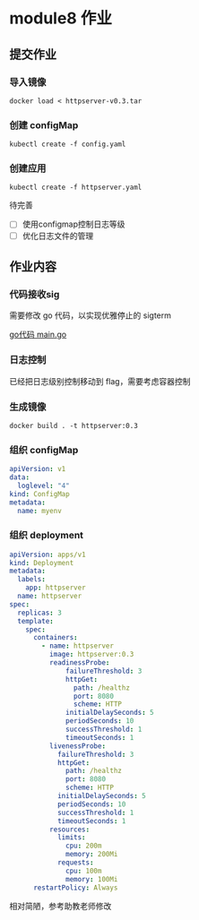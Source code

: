 # module8 作业

## 提交作业

### 导入镜像

```shell
docker load < httpserver-v0.3.tar
```

### 创建 configMap

```shell
kubectl create -f config.yaml
```

### 创建应用

```shell
kubectl create -f httpserver.yaml
```

待完善
- [ ] 使用configmap控制日志等级
- [ ] 优化日志文件的管理

## 作业内容

### 代码接收sig
需要修改 go 代码，以实现优雅停止的 sigterm

[go代码 main.go](../../httpserver/main.go)

### 日志控制

已经把日志级别控制移动到 flag，需要考虑容器控制

### 生成镜像

```shell
docker build . -t httpserver:0.3
```

### 组织 configMap

```yaml
apiVersion: v1
data:
  loglevel: "4"
kind: ConfigMap
metadata:
  name: myenv
```

### 组织 deployment

```yaml
apiVersion: apps/v1
kind: Deployment
metadata:
  labels:
    app: httpserver
  name: httpserver
spec:
  replicas: 3
  template:
    spec:
      containers:
        - name: httpserver
          image: httpserver:0.3
          readinessProbe:
              failureThreshold: 3
              httpGet:
                path: /healthz
                port: 8080
                scheme: HTTP
              initialDelaySeconds: 5
              periodSeconds: 10
              successThreshold: 1
              timeoutSeconds: 1
          livenessProbe:
            failureThreshold: 3
            httpGet:
              path: /healthz
              port: 8080
              scheme: HTTP
            initialDelaySeconds: 5
            periodSeconds: 10
            successThreshold: 1
            timeoutSeconds: 1
          resources:
            limits:
              cpu: 200m
              memory: 200Mi
            requests:
              cpu: 100m
              memory: 100Mi
      restartPolicy: Always
```

相对简陋，参考助教老师修改
